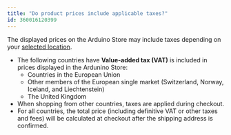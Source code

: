 ```yaml
---
title: "Do product prices include applicable taxes?"
id: 360016120399
---
```


The displayed prices on the Arduino Store may include taxes depending on your [selected location](https://support.arduino.cc/hc/en-us/articles/15529764047516).

* The following countries have **Value-added tax (VAT)** is included in prices displayed in the Ardunino Store:
  * Countries in the European Union
  * Other members of the European single market (Switzerland, Norway, Iceland, and Liechtenstein)
  * The United Kingdom
* When shopping from other countries, taxes are applied during checkout.
* For all countries, the total price (including definitive VAT or other taxes and fees) will be calculated at checkout after the shipping address is confirmed.
